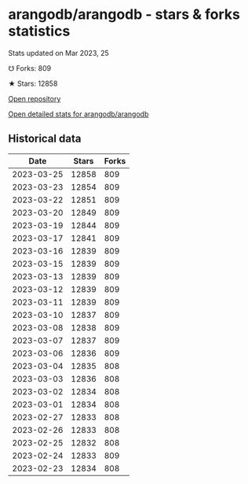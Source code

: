 # arangodb/arangodb - stars & forks statistics

Stats updated on Mar 2023, 25

☋ Forks: 809

★ Stars: 12858

[Open repository](https://github.com/arangodb/arangodb)

[Open detailed stats for arangodb/arangodb](https://reviewgithub.com/rep/arangodb/arangodb)

## Historical data
| Date | Stars | Forks |
|------|-------|-------|
| 2023-03-25 | 12858 | 809 | 
| 2023-03-23 | 12854 | 809 | 
| 2023-03-22 | 12851 | 809 | 
| 2023-03-20 | 12849 | 809 | 
| 2023-03-19 | 12844 | 809 | 
| 2023-03-17 | 12841 | 809 | 
| 2023-03-16 | 12839 | 809 | 
| 2023-03-15 | 12839 | 809 | 
| 2023-03-13 | 12839 | 809 | 
| 2023-03-12 | 12839 | 809 | 
| 2023-03-11 | 12839 | 809 | 
| 2023-03-10 | 12837 | 809 | 
| 2023-03-08 | 12838 | 809 | 
| 2023-03-07 | 12837 | 809 | 
| 2023-03-06 | 12836 | 809 | 
| 2023-03-04 | 12835 | 808 | 
| 2023-03-03 | 12836 | 808 | 
| 2023-03-02 | 12834 | 808 | 
| 2023-03-01 | 12834 | 808 | 
| 2023-02-27 | 12833 | 808 | 
| 2023-02-26 | 12833 | 808 | 
| 2023-02-25 | 12832 | 808 | 
| 2023-02-24 | 12833 | 809 | 
| 2023-02-23 | 12834 | 808 | 

